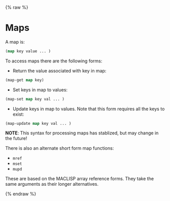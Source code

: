 {% raw %}
# Maps

A map is:

```lisp
(map key value ... )
```

To access maps there are the following forms:

* Return the value associated with key in map:
```lisp
(map-get map key)
```
* Set keys in map to values:
```lisp
(map-set map key val ... )
```
* Update keys in map to values. Note that this form requires all the keys
  to exist:
```lisp
(map-update map key val ... )
```

**NOTE**: This syntax for processing maps has stablized, but may change in
the future!

There is also an alternate short form map functions:
 * ``mref``
 * ``mset``
 * ``mupd``

These are based on the MACLISP array reference forms. They take the same 
arguments as their longer alternatives.

{% endraw %}
